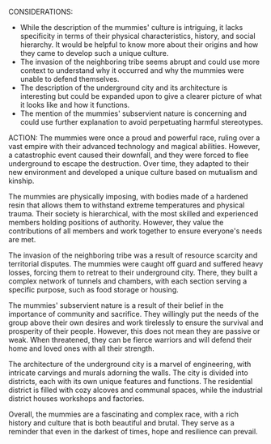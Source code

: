 CONSIDERATIONS:
- While the description of the mummies' culture is intriguing, it lacks specificity in terms of their physical characteristics, history, and social hierarchy. It would be helpful to know more about their origins and how they came to develop such a unique culture.
- The invasion of the neighboring tribe seems abrupt and could use more context to understand why it occurred and why the mummies were unable to defend themselves.
- The description of the underground city and its architecture is interesting but could be expanded upon to give a clearer picture of what it looks like and how it functions.
- The mention of the mummies' subservient nature is concerning and could use further explanation to avoid perpetuating harmful stereotypes.

ACTION:
The mummies were once a proud and powerful race, ruling over a vast empire with their advanced technology and magical abilities. However, a catastrophic event caused their downfall, and they were forced to flee underground to escape the destruction. Over time, they adapted to their new environment and developed a unique culture based on mutualism and kinship.

The mummies are physically imposing, with bodies made of a hardened resin that allows them to withstand extreme temperatures and physical trauma. Their society is hierarchical, with the most skilled and experienced members holding positions of authority. However, they value the contributions of all members and work together to ensure everyone's needs are met.

The invasion of the neighboring tribe was a result of resource scarcity and territorial disputes. The mummies were caught off guard and suffered heavy losses, forcing them to retreat to their underground city. There, they built a complex network of tunnels and chambers, with each section serving a specific purpose, such as food storage or housing.

The mummies' subservient nature is a result of their belief in the importance of community and sacrifice. They willingly put the needs of the group above their own desires and work tirelessly to ensure the survival and prosperity of their people. However, this does not mean they are passive or weak. When threatened, they can be fierce warriors and will defend their home and loved ones with all their strength.

The architecture of the underground city is a marvel of engineering, with intricate carvings and murals adorning the walls. The city is divided into districts, each with its own unique features and functions. The residential district is filled with cozy alcoves and communal spaces, while the industrial district houses workshops and factories.

Overall, the mummies are a fascinating and complex race, with a rich history and culture that is both beautiful and brutal. They serve as a reminder that even in the darkest of times, hope and resilience can prevail.